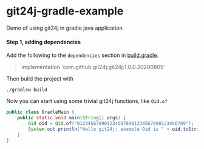 # git24j-gradle-example
Demo of using git24j in gradle java application

#### Step 1, adding dependencies

Add the following to the `dependencies` section in [build.gradle](build.gradle).

> implementation 'com.github.git24j:git24j:1.0.0.20200805'

Then build the project with 
```
./gradlew build
```

Now you can start using some trivial git24j functions, like `Oid.of`

```java
public class GradleMain {
    public static void main(String[] args) {
        Oid oid = Oid.of("0123456789012345678901234567890123456789");
        System.out.println("Hello git24j: example Oid is " + oid.toString());
    }
}
```
